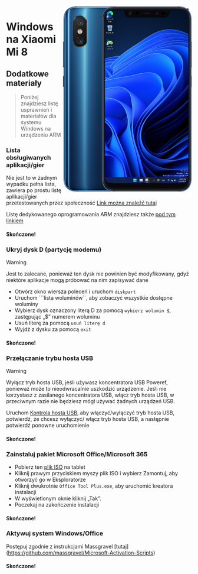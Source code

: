 <img align="right" src="https://github.com/n00b69/woa-dipper/blob/main/dipper.png" width="350" alt="Windows 11 running on dipper">

# Windows na Xiaomi Mi 8

## Dodatkowe materiały
> Poniżej znajdziesz listę usprawnień i materiałów dla systemu Windows na urządzeniu ARM

### Lista obsługiwanych aplikacji/gier
Nie jest to w żadnym wypadku pełna lista, zawiera po prostu listę aplikacji/gier przetestowanych przez społeczność
[Link można znaleźć tutaj](https://docs.google.com/spreadsheets/d/1XYuoySgYQE0HL573sA-0RGMX7I4lt5rWJuQ8Z8yRJNY/edit?usp=drivesdk)

Listę dedykowanego oprogramowania ARM znajdziesz także [pod tym linkiem](https://armrepo.ver.lt/)

#### Skończone!

### Ukryj dysk D (partycję modemu)
> [!WARNING]
> Jest to zalecane, ponieważ ten dysk nie powinien być modyfikowany, gdyż niektóre aplikacje mogą próbować na nim zapisywać dane

- Otwórz okno wiersza poleceń i uruchom ```diskpart```
- Uruchom ```lista woluminów``, aby zobaczyć wszystkie dostępne woluminy
- Wybierz dysk oznaczony literą D za pomocą ```wybierz wolumin $```, zastępując „$” numerem woluminu
- Usuń literę za pomocą ```usuń literę d```
- Wyjdź z dysku za pomocą ```exit```

#### Skończone!

### Przełączanie trybu hosta USB
> [!warning]
> Wyłącz tryb hosta USB, jeśli używasz koncentratora USB Poweref, ponieważ może to nieodwracalnie uszkodzić urządzenie. Jeśli nie korzystasz z zasilanego koncentratora USB, włącz tryb hosta USB, w przeciwnym razie nie będziesz mógł używać żadnych urządzeń USB.

Uruchom [Kontrola hosta USB](https://github.com/Misha803/My-Scripts/releases/tag/USB-Host-Mode-Control), aby włączyć/wyłączyć tryb hosta USB, potwierdź, że chcesz wyłączyć/ włącz tryb hosta USB, a następnie potwierdź ponowne uruchomienie

#### Skończone!

### Zainstaluj pakiet Microsoft Office/Microsoft 365
- Pobierz ten [plik ISO](https://mega.nz/file/hjAiSL4T#G7kOKpsUFpyL2UW9RQmY2e96urcQW5xZKdc7ciaNOy8) na tablet
- Kliknij prawym przyciskiem myszy plik ISO i wybierz Zamontuj, aby otworzyć go w Eksploratorze
- Kliknij dwukrotnie ```Office Tool Plus.exe```, aby uruchomić kreatora instalacji
- W wyświetlonym oknie kliknij „Tak”.
- Poczekaj na zakończenie instalacji

#### Skończone!

### Aktywuj system Windows/Office
Postępuj zgodnie z instrukcjami Massgravel [tutaj] (https://github.com/massgravel/Microsoft-Activation-Scripts)

#### Skończone!




















